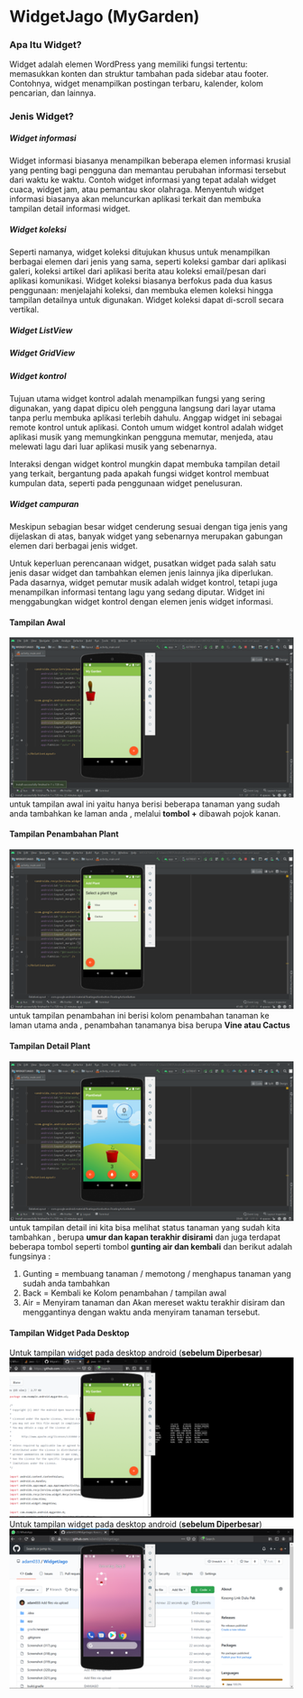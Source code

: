 # WidgetJago (MyGarden)
### Apa Itu Widget?
Widget adalah elemen WordPress yang memiliki fungsi tertentu: memasukkan konten dan struktur tambahan pada sidebar atau footer. Contohnya, widget menampilkan postingan terbaru, kalender, kolom pencarian, dan lainnya. <br>

### Jenis Widget?
##### Widget informasi
Widget informasi biasanya menampilkan beberapa elemen informasi krusial yang penting bagi pengguna dan memantau perubahan informasi tersebut dari waktu ke waktu. Contoh widget informasi yang tepat adalah widget cuaca, widget jam, atau pemantau skor olahraga. Menyentuh widget informasi biasanya akan meluncurkan aplikasi terkait dan membuka tampilan detail informasi widget.

##### Widget koleksi

Seperti namanya, widget koleksi ditujukan khusus untuk menampilkan berbagai elemen dari jenis yang sama, seperti koleksi gambar dari aplikasi galeri, koleksi artikel dari aplikasi berita atau koleksi email/pesan dari aplikasi komunikasi. Widget koleksi biasanya berfokus pada dua kasus penggunaan: menjelajahi koleksi, dan membuka elemen koleksi hingga tampilan detailnya untuk digunakan. Widget koleksi dapat di-scroll secara vertikal.

##### Widget ListView

##### Widget GridView
##### Widget kontrol

Tujuan utama widget kontrol adalah menampilkan fungsi yang sering digunakan, yang dapat dipicu oleh pengguna langsung dari layar utama tanpa perlu membuka aplikasi terlebih dahulu. Anggap widget ini sebagai remote kontrol untuk aplikasi. Contoh umum widget kontrol adalah widget aplikasi musik yang memungkinkan pengguna memutar, menjeda, atau melewati lagu dari luar aplikasi musik yang sebenarnya.

Interaksi dengan widget kontrol mungkin dapat membuka tampilan detail yang terkait, bergantung pada apakah fungsi widget kontrol membuat kumpulan data, seperti pada penggunaan widget penelusuran.

##### Widget campuran

Meskipun sebagian besar widget cenderung sesuai dengan tiga jenis yang dijelaskan di atas, banyak widget yang sebenarnya merupakan gabungan elemen dari berbagai jenis widget.

Untuk keperluan perencanaan widget, pusatkan widget pada salah satu jenis dasar widget dan tambahkan elemen jenis lainnya jika diperlukan.
Pada dasarnya, widget pemutar musik adalah widget kontrol, tetapi juga menampilkan informasi tentang lagu yang sedang diputar. Widget ini menggabungkan widget kontrol dengan elemen jenis widget informasi. 

#### Tampilan Awal
![Alt Text](https://github.com/adam033/WidgetJago/blob/master/Screenshot%20(317).png)
untuk tampilan awal ini yaitu hanya berisi beberapa tanaman yang sudah anda tambahkan ke laman anda , melalui **tombol +** dibawah pojok kanan.

#### Tampilan Penambahan Plant
![Alt Text](https://github.com/adam033/WidgetJago/blob/master/Screenshot%20(318).png)
untuk tampilan penambahan ini berisi kolom penambahan tanaman ke laman utama anda , penambahan tanamanya bisa berupa **Vine atau Cactus**

#### Tampilan Detail Plant
![Alt Text](https://github.com/adam033/WidgetJago/blob/master/Screenshot%20(319).png)
untuk tampilan detail ini kita bisa melihat status tanaman yang sudah kita tambahkan , berupa **umur dan kapan terakhir disirami** dan juga terdapat beberapa tombol seperti tombol **gunting air dan kembali** dan berikut adalah fungsinya : <br>
1. Gunting = membuang tanaman / memotong / menghapus tanaman yang sudah anda tambahkan
2. Back = Kembali ke Kolom penambahan / tampilan awal
3. Air = Menyiram tanaman dan Akan mereset waktu terakhir disiram dan menggantinya dengan waktu anda menyiram tanaman tersebut.

#### Tampilan Widget Pada Desktop
Untuk tampilan widget pada desktop android (**sebelum Diperbesar**)
![Alt Text](https://github.com/adam033/WidgetJago/blob/master/Screenshot%20(321).png)
Untuk tampilan widget pada desktop android (**sebelum Diperbesar**)
![Alt Text](https://github.com/adam033/WidgetJago/blob/master/Screenshot%20(322).png)

